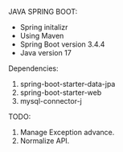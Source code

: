 JAVA SPRING BOOT:

  - Spring initalizr
  - Using Maven
  - Spring Boot version 3.4.4
  - Java version 17
  
Dependencies: 
  1. spring-boot-starter-data-jpa
  2. spring-boot-starter-web
  3. mysql-connector-j

TODO: 
  1. Manage Exception advance.
  2. Normalize API.
